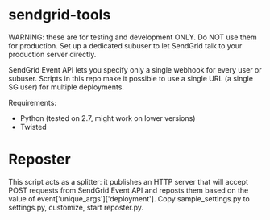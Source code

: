 sendgrid-tools
==============

WARNING: these are for testing and development ONLY.  Do NOT use them
for production.  Set up a dedicated subuser to let SendGrid talk to
your production server directly.

SendGrid Event API lets you specify only a single webhook for every
user or subuser.  Scripts in this repo make it possible to use a
single URL (a single SG user) for multiple deployments.

Requirements:

 * Python (tested on 2.7, might work on lower versions)
 * Twisted

Reposter
========

This script acts as a splitter: it publishes an HTTP server that will
accept POST requests from SendGrid Event API and reposts them based on
the value of event['unique_args']['deployment'].  Copy
sample_settings.py to settings.py, customize, start reposter.py.

